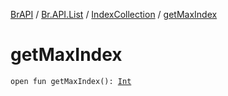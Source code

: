 [BrAPI](../../index.md) / [Br.API.List](../index.md) / [IndexCollection](index.md) / [getMaxIndex](./get-max-index.md)

# getMaxIndex

`open fun getMaxIndex(): `[`Int`](https://kotlinlang.org/api/latest/jvm/stdlib/kotlin/-int/index.html)